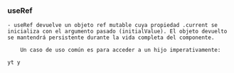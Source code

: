 
### useRef

    - useRef devuelve un objeto ref mutable cuya propiedad .current se inicializa con el argumento pasado (initialValue). El objeto devuelto se mantendrá persistente durante la vida completa del componente.

        Un caso de uso común es para acceder a un hijo imperativamente:

    yt y